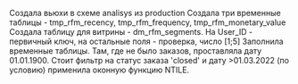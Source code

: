 Создала вьюхи в схеме analisys из production
Создала три временные таблицы - tmp_rfm_recency, tmp_rfm_frequency, tmp_rfm_monetary_value
Создала таблицу для витрины - dm_rfm_segments. На User_ID - первичный ключ, на остальные поля - проверка, число [1;5]
Заполнила временные таблицы. Там, где не было заказов, проставляла дату 01.01.1900. Стоит фильтр на статус заказа 'closed' и дату >01.03.2022 (по условию)
применила оконную функцию NTILE.
 